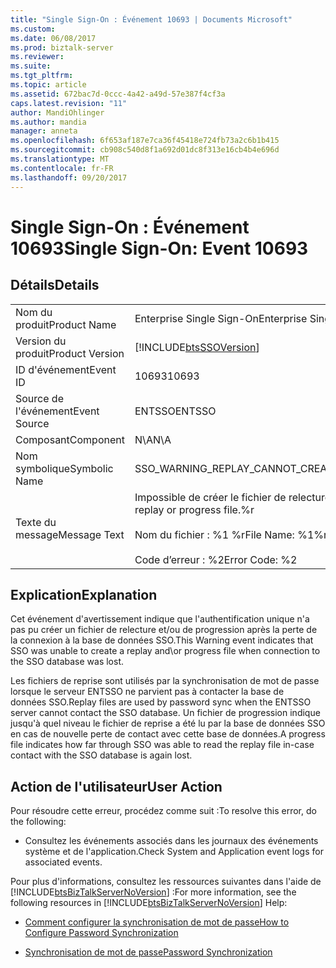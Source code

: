 ```yaml
---
title: "Single Sign-On : Événement 10693 | Documents Microsoft"
ms.custom: 
ms.date: 06/08/2017
ms.prod: biztalk-server
ms.reviewer: 
ms.suite: 
ms.tgt_pltfrm: 
ms.topic: article
ms.assetid: 672bac7d-0ccc-4a42-a49d-57e387f4cf3a
caps.latest.revision: "11"
author: MandiOhlinger
ms.author: mandia
manager: anneta
ms.openlocfilehash: 6f653af187e7ca36f45418e724fb73a2c6b1b415
ms.sourcegitcommit: cb908c540d8f1a692d01dc8f313e16cb4b4e696d
ms.translationtype: MT
ms.contentlocale: fr-FR
ms.lasthandoff: 09/20/2017
---
```

# <a name="single-sign-on-event-10693"></a><span data-ttu-id="e5abe-102">Single Sign-On : Événement 10693</span><span class="sxs-lookup"><span data-stu-id="e5abe-102">Single Sign-On: Event 10693</span></span>
## <a name="details"></a><span data-ttu-id="e5abe-103">Détails</span><span class="sxs-lookup"><span data-stu-id="e5abe-103">Details</span></span>  
  
|||  
|-|-|  
|<span data-ttu-id="e5abe-104">Nom du produit</span><span class="sxs-lookup"><span data-stu-id="e5abe-104">Product Name</span></span>|<span data-ttu-id="e5abe-105">Enterprise Single Sign-On</span><span class="sxs-lookup"><span data-stu-id="e5abe-105">Enterprise Single Sign-On</span></span>|  
|<span data-ttu-id="e5abe-106">Version du produit</span><span class="sxs-lookup"><span data-stu-id="e5abe-106">Product Version</span></span>|[!INCLUDE[btsSSOVersion](../includes/btsssoversion-md.md)]|  
|<span data-ttu-id="e5abe-107">ID d'événement</span><span class="sxs-lookup"><span data-stu-id="e5abe-107">Event ID</span></span>|<span data-ttu-id="e5abe-108">10693</span><span class="sxs-lookup"><span data-stu-id="e5abe-108">10693</span></span>|  
|<span data-ttu-id="e5abe-109">Source de l'événement</span><span class="sxs-lookup"><span data-stu-id="e5abe-109">Event Source</span></span>|<span data-ttu-id="e5abe-110">ENTSSO</span><span class="sxs-lookup"><span data-stu-id="e5abe-110">ENTSSO</span></span>|  
|<span data-ttu-id="e5abe-111">Composant</span><span class="sxs-lookup"><span data-stu-id="e5abe-111">Component</span></span>|<span data-ttu-id="e5abe-112">N\A</span><span class="sxs-lookup"><span data-stu-id="e5abe-112">N\A</span></span>|  
|<span data-ttu-id="e5abe-113">Nom symbolique</span><span class="sxs-lookup"><span data-stu-id="e5abe-113">Symbolic Name</span></span>|<span data-ttu-id="e5abe-114">SSO_WARNING_REPLAY_CANNOT_CREATE</span><span class="sxs-lookup"><span data-stu-id="e5abe-114">SSO_WARNING_REPLAY_CANNOT_CREATE</span></span>|  
|<span data-ttu-id="e5abe-115">Texte du message</span><span class="sxs-lookup"><span data-stu-id="e5abe-115">Message Text</span></span>|<span data-ttu-id="e5abe-116">Impossible de créer le fichier de relecture ou de progression.%r</span><span class="sxs-lookup"><span data-stu-id="e5abe-116">Could not create the replay or progress file.%r</span></span><br /><br /> <span data-ttu-id="e5abe-117">Nom du fichier : %1 %r</span><span class="sxs-lookup"><span data-stu-id="e5abe-117">File Name: %1%r</span></span><br /><br /> <span data-ttu-id="e5abe-118">Code d’erreur : %2</span><span class="sxs-lookup"><span data-stu-id="e5abe-118">Error Code: %2</span></span>|  
  
## <a name="explanation"></a><span data-ttu-id="e5abe-119">Explication</span><span class="sxs-lookup"><span data-stu-id="e5abe-119">Explanation</span></span>  
 <span data-ttu-id="e5abe-120">Cet événement d'avertissement indique que l'authentification unique n'a pas pu créer un fichier de relecture et/ou de progression après la perte de la connexion à la base de données SSO.</span><span class="sxs-lookup"><span data-stu-id="e5abe-120">This Warning event indicates that SSO was unable to create a replay and\or progress file when connection to the SSO database was lost.</span></span>  
  
 <span data-ttu-id="e5abe-121">Les fichiers de reprise sont utilisés par la synchronisation de mot de passe lorsque le serveur ENTSSO ne parvient pas à contacter la base de données SSO.</span><span class="sxs-lookup"><span data-stu-id="e5abe-121">Replay files are used by password sync when the ENTSSO server cannot contact the SSO database.</span></span> <span data-ttu-id="e5abe-122">Un fichier de progression indique jusqu'à quel niveau le fichier de reprise a été lu par la base de données SSO en cas de nouvelle perte de contact avec cette base de données.</span><span class="sxs-lookup"><span data-stu-id="e5abe-122">A progress file indicates how far through SSO was able to read the replay file in-case contact with the SSO database is again lost.</span></span>  
  
## <a name="user-action"></a><span data-ttu-id="e5abe-123">Action de l'utilisateur</span><span class="sxs-lookup"><span data-stu-id="e5abe-123">User Action</span></span>  
 <span data-ttu-id="e5abe-124">Pour résoudre cette erreur, procédez comme suit :</span><span class="sxs-lookup"><span data-stu-id="e5abe-124">To resolve this error, do the following:</span></span>  
  
-   <span data-ttu-id="e5abe-125">Consultez les événements associés dans les journaux des événements système et de l'application.</span><span class="sxs-lookup"><span data-stu-id="e5abe-125">Check System and Application event logs for associated events.</span></span>  
  
 <span data-ttu-id="e5abe-126">Pour plus d'informations, consultez les ressources suivantes dans l'aide de [!INCLUDE[btsBizTalkServerNoVersion](../includes/btsbiztalkservernoversion-md.md)] :</span><span class="sxs-lookup"><span data-stu-id="e5abe-126">For more information, see the following resources in [!INCLUDE[btsBizTalkServerNoVersion](../includes/btsbiztalkservernoversion-md.md)] Help:</span></span>  
  
-   [<span data-ttu-id="e5abe-127">Comment configurer la synchronisation de mot de passe</span><span class="sxs-lookup"><span data-stu-id="e5abe-127">How to Configure Password Synchronization</span></span>](../core/how-to-configure-password-synchronization.md)  
  
-   [<span data-ttu-id="e5abe-128">Synchronisation de mot de passe</span><span class="sxs-lookup"><span data-stu-id="e5abe-128">Password Synchronization</span></span>](../core/password-synchronization2.md)